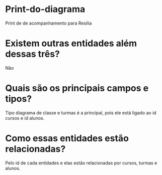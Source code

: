# Print-do-diagrama
Print  de de acompanhamento para Resilia 
# Existem outras entidades além dessas três?
Não
# Quais são os principais campos e tipos?
Tipo diagrama de classe e  turmas é a principal, pois ele está ligado ao id cursos e id alunos.
# Como essas entidades estão relacionadas?
Pelo id de cada entidades e elas estão relacionadas por cursos, turmas e alunos.
